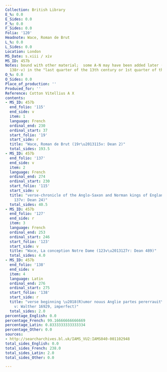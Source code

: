 ```yaml
---
Collection: British Library
E_%: 0.0
E_Sides: 0.0
F_%: 0.0
F_Sides: 0.0
Folia: '120'
Headnote: Wace, Roman de Brut
L_%: 0.0
L_Sides: 0.0
Location: London
MS_Date: s.xiii / xiv
MS_ID: 457b
Notes: bound with other material;  some A-N may have been added later (123v-127r,
  138r-v) in the "last quarter of the 13th century or 1st quarter of the 14th century"
O_%: 0.0
O_Sides: 0.0
Place_of_production: ''
Produced_for: ''
Reference: Cotton Vitellius A X
contents:
- MS_ID: 457b
  end_folio: '115'
  end_side: v
  item: 1
  language: French
  ordinal_end: 230
  ordinal_start: 37
  start_folio: '19'
  start_side: r
  title: "Wace, Roman de Brut (19r\u2013115v: Dean 2)"
  total_sides: 193.5
- MS_ID: 457b
  end_folio: '137'
  end_side: v
  item: 2
  language: French
  ordinal_end: 274
  ordinal_start: 230
  start_folio: '115'
  start_side: v
  title: "verse-chronicle of the Anglo-Saxon and Norman kings of England (115v\u2013\
    137v: Dean 24)"
  total_sides: 40.5
- MS_ID: 457b
  end_folio: '127'
  end_side: r
  item: 3
  language: French
  ordinal_end: 253
  ordinal_start: 246
  start_folio: '123'
  start_side: v
  title: "Wace, La conception Notre Dame (123v\u2013127r: Dean 489)"
  total_sides: 4.0
- MS_ID: 457b
  end_folio: '138'
  end_side: v
  item: 4
  language: Latin
  ordinal_end: 276
  ordinal_start: 275
  start_folio: '138'
  start_side: r
  title: "verse beginning \u2018(R)umor nouus Anglie partes pererrauit\u2019 (138r\u2013\
    v: Walther 16929, imperfect)"
  total_sides: 2.0
percentage_English: 0.0
percentage_French: 99.16666666666669
percentage_Latin: 0.8333333333333334
percentage_Other: 0.0
sources:
- http://searcharchives.bl.uk/IAMS_VU2:IAMS040-001102948
total_sides_English: 0.0
total_sides_French: 238.0
total_sides_Latin: 2.0
total_sides_Other: 0.0

---
```

